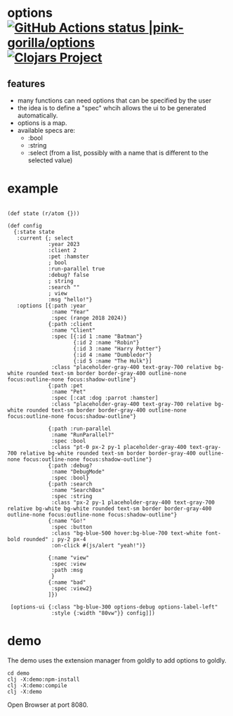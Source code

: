 # options [![GitHub Actions status |pink-gorilla/options](https://github.com/pink-gorilla/options/workflows/CI/badge.svg)](https://github.com/pink-gorilla/options/actions?workflow=CI)[![Clojars Project](https://img.shields.io/clojars/v/org.pinkgorilla/options.svg)](https://clojars.org/org.pinkgorilla/options)


## features
- many functions can need options that can be specified by the user
- the idea is to define a "spec" whcih allows the ui to be generated automatically. 
- options is a map.
- available specs are:
  - :bool 
  - :string 
  - :select (from a list, possibly with a name that is different to the selected value) 

# example

```
 
(def state (r/atom {}))

(def config
  {:state state
   :current {; select
             :year 2023
             :client 2
             :pet :hamster
             ; bool
             :run-parallel true
             :debug? false
             ; string
             :search ""
             ; view
             :msg "hello!"}
   :options [{:path :year
              :name "Year"
              :spec (range 2018 2024)}
             {:path :client
              :name "Client"
              :spec [{:id 1 :name "Batman"}
                     {:id 2 :name "Robin"}
                     {:id 3 :name "Harry Potter"}
                     {:id 4 :name "Dumbledor"}
                     {:id 5 :name "The Hulk"}]
              :class "placeholder-gray-400 text-gray-700 relative bg-white rounded text-sm border border-gray-400 outline-none focus:outline-none focus:shadow-outline"}
             {:path :pet
              :name "Pet"
              :spec [:cat :dog :parrot :hamster]
              :class "placeholder-gray-400 text-gray-700 relative bg-white rounded text-sm border border-gray-400 outline-none focus:outline-none focus:shadow-outline"}

             {:path :run-parallel
              :name "RunParallel?"
              :spec :bool
              :class "pt-0 px-2 py-1 placeholder-gray-400 text-gray-700 relative bg-white rounded text-sm border border-gray-400 outline-none focus:outline-none focus:shadow-outline"}
             {:path :debug?
              :name "DebugMode"
              :spec :bool}
             {:path :search
              :name "SearchBox"
              :spec :string
              :class "px-2 py-1 placeholder-gray-400 text-gray-700 relative bg-white bg-white rounded text-sm border border-gray-400 outline-none focus:outline-none focus:shadow-outline"}
             {:name "Go!"
              :spec :button
              :class "bg-blue-500 hover:bg-blue-700 text-white font-bold rounded" ; py-2 px-4
              :on-click #(js/alert "yeah!")}
             
             {:name "view"
              :spec :view
              :path :msg
              }
             {:name "bad"
              :spec :view2}
             ]})

 [options-ui {:class "bg-blue-300 options-debug options-label-left"
              :style {:width "80vw"}} config]])

```

# demo

The demo uses the extension manager from goldly to add options to goldly.

```
cd demo
clj -X:demo:npm-install
clj -X:demo:compile
clj -X:demo
```

Open Browser at port 8080.